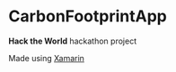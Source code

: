 # CarbonFootprintApp
**Hack the World** hackathon project

Made using [Xamarin](https://dotnet.microsoft.com/apps/xamarin)
